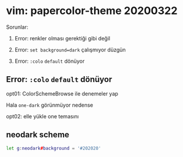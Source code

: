 
# vim: papercolor-theme 20200322 

Sorunlar:

1. Error: renkler olması gerektiği gibi değil

2. Error: `set background=dark` çalışmıyor düzgün

3. Error: `:colo` `default` dönüyor

## Error: `:colo` `default` dönüyor

opt01: ColorSchemeBrowse ile denemeler yap

Hala `one-dark` görünmüyor nedense

opt02: elle yükle one temasını

## neodark scheme

``` bash
let g:neodark#background = '#202020'
``` 

